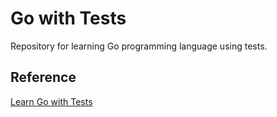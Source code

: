 # Go with Tests
Repository for learning Go programming language using tests.


## Reference
[Learn Go with Tests](https://quii.gitbook.io/learn-go-with-tests)
